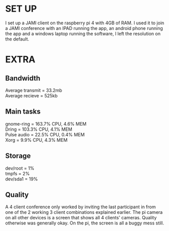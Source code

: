# SET UP
I set up a JAMI client on the raspberry pi 4 with 4GB of RAM. I used it to join a JAMI conference with an IPAD running the app, an android phone running the app and a windows laptop running the software, I left the resolution on the default.
# EXTRA
## Bandwidth
Average transmit = 33.2mb  
Average recieve = 525kb    
## Main tasks
gnome-ring = 163.7% CPU, 4.6% MEM  
Dring = 103.3% CPU, 4.1% MEM  
Pulse audio = 22.5% CPU, 0.4% MEM    
Xorg = 9.9% CPU, 4.3% MEM  
## Storage  
dev/root = 1%     
tmpfs = 2%    
dev/sda1 = 19%    
## Quality
A 4 client conference only worked by inviting the last participant in from one of the 2 working 3 client combinations explained earlier. The pi camera on all other devices is a screen that shows all 4 clients' cameras. Quality otherwise was generally okay. On the pi, the screen is all a buggy mess still.
